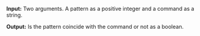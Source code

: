 **Input:** Two arguments. A pattern as a positive integer and a command as a string. 

**Output:** Is the pattern coincide with the command or not as a boolean.
